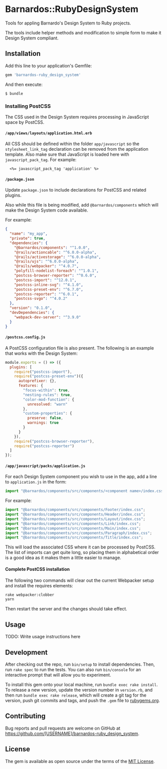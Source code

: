 # Barnardos::RubyDesignSystem

Tools for appling Barnardo's Design System to Ruby projects.

The tools include helper methods and modification to simple form to make it Design System compliant.

## Installation

Add this line to your application's Gemfile:

```ruby
gem 'barnardos-ruby_design_system'
```

And then execute:

    $ bundle

### Installing PostCSS

The CSS used in the Design System requires processing in JavaScript space by PostCSS.

#### `/app/views/layouts/application.html.erb`

All CSS should be defined within the folder `app/javascript` so the `stylesheet_link_tag` declaration can be removed
from the application template. Also make sure that JavaScript is loaded here with `javascript_pack_tag`. For example:

```
  <%= javascript_pack_tag 'application' %>
```

#### `/package.json`

Update `package.json` to include declarations for PostCSS and related plugins.

Also while this file is being modified, add `@barnardos/components` which will make the Design System code
available.

For example:

```json
{
  "name": "my_app",
  "private": true,
  "dependencies": {
    "@barnardos/components": "^1.0.0",
    "@rails/actioncable": "^6.0.0-alpha",
    "@rails/activestorage": "^6.0.0-alpha",
    "@rails/ujs": "^6.0.0-alpha",
    "@rails/webpacker": "^4.0.7",
    "polyfill-nodelist-foreach": "^1.0.1",
    "postcss-browser-reporter": "^0.6.0",
    "postcss-import": "^12.0.1",
    "postcss-inline-svg": "^4.1.0",
    "postcss-preset-env": "^6.7.0",
    "postcss-reporter": "^6.0.1",
    "postcss-svgo": "^4.0.2"
  },
  "version": "0.1.0",
  "devDependencies": {
    "webpack-dev-server": "^3.9.0"
  }
}
```

#### `/postcss.config.js`

A PostCSS configuration file is also present. The following is an example that works with the Design System:

```javascript
module.exports = () => ({
  plugins: [
    require("postcss-import"),
    require("postcss-preset-env")({
      autoprefixer: {},
      features: {
        "focus-within": true,
        "nesting-rules": true,
        "color-mod-function": {
          unresolved: "warn"
        },
        "custom-properties": {
          preserve: false,
          warnings: true
        }
      }
    }),
    require("postcss-browser-reporter"),
    require("postcss-reporter")
  ]
});
```

#### `/app/javascript/packs/application.js`

For each Design System component you wish to use in the app, add a line to `application.js` in the form:

```javascript
import "@barnardos/components/src/components/<component name>/index.css";
```
For example:

```javascript
import "@barnardos/components/src/components/Footer/index.css";
import "@barnardos/components/src/components/Header/index.css";
import "@barnardos/components/src/components/Layout/index.css";
import "@barnardos/components/src/components/Link/index.css";
import "@barnardos/components/src/components/Main/index.css";
import "@barnardos/components/src/components/Paragraph/index.css";
import "@barnardos/components/src/components/Title/index.css";
```

This will load the associated CSS where it can be processed by PostCSS. The list of imports can get quite long, so
placing them in alphabetical order is a good idea as it makes them a little easier to manage.

#### Complete PostCSS installation

The following two commands will clear out the current Webpacker setup and install the requires elements:

```bash
rake webpacker:clobber
yarn
```

Then restart the server and the changes should take effect.

## Usage

TODO: Write usage instructions here

## Development

After checking out the repo, run `bin/setup` to install dependencies. Then, run `rake spec` to run the tests. You can also run `bin/console` for an interactive prompt that will allow you to experiment.

To install this gem onto your local machine, run `bundle exec rake install`. To release a new version, update the version number in `version.rb`, and then run `bundle exec rake release`, which will create a git tag for the version, push git commits and tags, and push the `.gem` file to [rubygems.org](https://rubygems.org).

## Contributing

Bug reports and pull requests are welcome on GitHub at https://github.com/[USERNAME]/barnardos-ruby_design_system.

## License

The gem is available as open source under the terms of the [MIT License](https://opensource.org/licenses/MIT).
